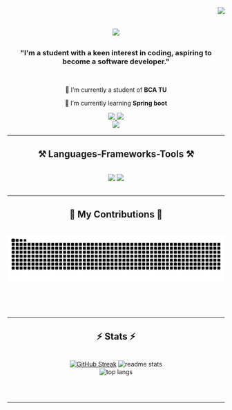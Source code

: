 <img align="right" src="https://visitor-badge.laobi.icu/badge?page_id=sachinseengh.sachinseengh" />

<h1 align="center">
    <img src="https://readme-typing-svg.herokuapp.com/?font=Righteous&size=35&center=true&vCenter=true&width=500&height=70&duration=4000&lines=Sachin+Kumar+Singh;" />
</h1>

<h3 align="center">"I'm a student with a keen interest in coding, aspiring to become a software developer."</h3>

<br/>

<div align="center">
 
 🔭 I’m currently a student of **BCA TU**
 
 🌱 I’m currently learning **Spring boot**

<!-- 💬 Ask me about **Node.js, React, Firebase... or anything [here](https://github.com/salesp07/salesp07/issues)**-->

<!--⚡ Fun fact **Game of Thrones Night's Watch cloaks are made from Ikea rugs** -->

 </div>
 
<div align="center"> 
  <a href="mailto:sachinseengh@gmail.com">
    <img src="https://img.shields.io/badge/Gmail-333333?style=for-the-badge&logo=gmail&logoColor=red" />
  </a>
  <a href="https://www.linkedin.com/in/sachin-singh-9a3ab024a/" target="_blank">
<!--     <img src="https://img.shields.io/badge/LinkedIn-0077B5?style=for-the-badge&logo=linkedin&logoColor=white" target="_blank" /> -->
       <img src="https://skillicons.dev/icons?i=linkedin" /><br>
  </a>
  <a href="https://github.com/sachinseengh" target="_blank">
     <img src="https://img.shields.io/badge/Portfolio-FF5722?style=for-the-badge&logo=todoist&logoColor=white" target="_blank" /> <!-- sqlite, safari, google-chrome are other good icon options -->
  </a>
</div>

 <hr/>
 
<h2 align="center">⚒️ Languages-Frameworks-Tools ⚒️</h2>
<br/>
<div align="center">
    <img src="https://skillicons.dev/icons?i=html,css,vscode,github,figma,git,photoshop,eclipse" />
    <img src="https://skillicons.dev/icons?i=python,javascript,java,mysql,gmail,linkedin" /><br>
</div>

<br/>
<hr/>

<div align="center">
  <h2>🐍 My Contributions 🐍</h2>
  <br>
  <img alt="snake eating my contributions" src="https://raw.githubusercontent.com/sachinseengh/sachinseengh/output/github-contribution-grid-snake-dark.svg" />
  
  <br/><br/><br/>
</div>


<hr/>

<h2 align="center">⚡ Stats ⚡</h2>
<br>
<div align=center>
<a href="https://git.io/streak-stats"><img src="https://streak-stats.demolab.com?user=sachinseengh&theme=dark&border_radius=1.5&card_width=350" alt="GitHub Streak" /></a>
  <img width=390 src="https://github-readme-stats.vercel.app/api?username=sachinseengh&count_private=true&show_icons=true&theme=react&rank_icon=github&border_radius=10" alt="readme stats" /> 
  <br/>
  <img width=325 align="center" src="https://github-readme-stats.vercel.app/api/top-langs/?username=sachinseengh&hide=HTML&langs_count=8&layout=compact&theme=react&border_radius=10&size_weight=0.5&count_weight=0.5&exclude_repo=github-readme-stats" alt="top langs" />
</div>

<br/><br/>

<hr/>

<br/>



<br/>
